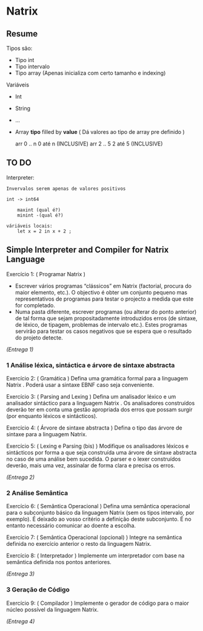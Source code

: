 # Natrix

## Resume

Tipos são:
- Tipo int
- Tipo intervalo
- Tipo array (Apenas inicializa com certo tamanho e indexing)

Variáveis
- Int
- String
- ... 
- Array __tipo__ filled by __value__ ( Dá valores ao tipo de array pre definido )

    arr 0 .. n 
        0 até n (INCLUSIVE)
    arr 2 .. 5
        2 até 5 (INCLUSIVE)

## TO DO

Interpreter:

    Invervalos serem apenas de valores positivos

    int -> int64

        maxint (qual é?)
        minint -(qual é?)

    váriáveis locais:
        let x = 2 in x + 2 ;


## Simple Interpreter and Compiler for Natrix Language

Exercício 1: ( Programar Natrix )

- Escrever vários programas “clássicos” em Natrix (factorial, procura do maior
elemento, etc.). O objectivo é obter um conjunto pequeno mas representativos de
programas para testar o projecto a medida que este for completado.
- Numa pasta diferente, escrever programas (ou alterar do ponto anterior) de tal forma
que sejam propositadamente introduzidos erros (de sintaxe, de léxico, de tipagem,
problemas de intervalo etc.). Estes programas servirão para testar os casos negativos
que se espera que o resultado do projeto detecte.

_(Entrega 1)_

### 1 Análise léxica, sintáctica e árvore de sintaxe abstracta

Exercício 2: ( Gramática )
Defina uma gramática formal para a linguagem Natrix . Poderá usar a sintaxe EBNF caso
seja conveniente.

Exercício 3: ( Parsing and Lexing )
Defina um analisador léxico e um analisador sintáctico para a linguagem Natrix . Os
analisadores construídos deverão ter em conta uma gestão apropriada dos erros que possam
surgir (por enquanto léxicos e sintácticos).

Exercício 4: ( Árvore de sintaxe abstracta )
Defina o tipo das árvore de sintaxe para a linguagem Natrix.

Exercício 5: ( Lexing e Parsing (bis) )
Modifique os analisadores léxicos e sintácticos por forma a que seja construída uma árvore
de sintaxe abstracta no caso de uma análise bem sucedida. O parser e o lexer construídos
deverão, mais uma vez, assinalar de forma clara e precisa os erros.

_(Entrega 2)_

### 2 Análise Semântica

Exercício 6: ( Semântica Operacional )
Defina uma semântica operacional para o subconjunto básico da linguagem Natrix (sem os
tipos intervalo, por exemplo). É deixado ao vosso critério a definição deste subconjunto. É
no entanto necessário comunicar ao doente a escolha.

Exercício 7: ( Semântica Operacional (opcional) )
Integre na semântica definida no exercício anterior o resto da linguagem Natrix.

Exercício 8: ( Interpretador )
Implemente um interpretador com base na semântica definida nos pontos anteriores.

_(Entrega 3)_

### 3 Geração de Código

Exercício 9: ( Compilador )
Implemente o gerador de código para o maior núcleo possível da linguagem Natrix.

_(Entrega 4)_
